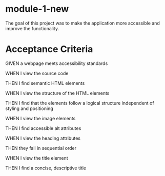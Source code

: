 # module-1-new
The goal of this project was to make the application more accessible and improve the functionality.

# Acceptance Criteria
GIVEN a webpage meets accessibility standards

WHEN I view the source code

THEN I find semantic HTML elements

WHEN I view the structure of the HTML elements

THEN I find that the elements follow a logical structure 
independent of styling and positioning

WHEN I view the image elements

THEN I find accessible alt attributes

WHEN I view the heading attributes

THEN they fall in sequential order

WHEN I view the title element

THEN I find a concise, descriptive title


